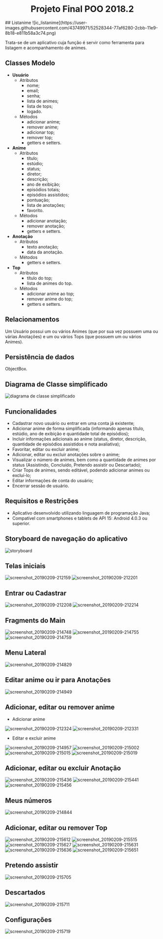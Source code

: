<h1 align="center">Projeto Final POO 2018.2</h1>
## Listanime
![ic_listanime](https://user-images.githubusercontent.com/43749971/52528344-77af6280-2cbb-11e9-8b18-e811b58a3c74.png)

Trata-se de um aplicativo cuja função é servir como ferramenta para listagem e acompanhamento de animes.
## Classes Modelo
- **Usuário**
  - Atributos
    - nome;
    - email;
    - senha;
    - lista de animes;
    - lista de tops;
    - logado.
  - Métodos
    - adicionar anime;
    - remover anime;
    - adicionar top;
    - remover top;
    - getters e setters.
- **Anime**
  - Atributos
    - título;
    - estúdio;
    - status;
    - diretor;
    - descrição;
    - ano de exibição;
    - episódios totais;
    - episódios assistidos;
    - pontuação;
    - lista de anotações;
    - favorito.
  - Métodos
    - adicionar anotação;
    - remover anotação;
    - getters e setters.
- **Anotação**
  - Atributos
    - texto anotação;
    - data da anotação.
  - Métodos
    - getters e setters.
- **Top**
  - Atributos
    - título do top;
    - lista de animes do top.
  - Métodos
    - adicionar anime ao top;
    - remover anime do top;
    - getters e setters.
## Relacionamentos
Um Usuário possui um ou vários Animes (que por sua vez possuem uma ou várias Anotações) e um ou vários Tops (que possuem um ou vários Animes).
## Persistência de dados
ObjectBox.
## Diagrama de Classe simplificado
![diagrama de classe simplificado](https://user-images.githubusercontent.com/43749971/52528425-0c669000-2cbd-11e9-8b31-9ce131616a67.png)
## Funcionalidades
- Cadastrar novo usuário ou entrar em uma conta já existente;
- Adicionar anime de forma simplificada (informando apenas título, estúdio, ano de exibição e quantidade total de episódios);
- Incluir informações adicionais ao anime (status, diretor, descrição, quantidade de episódios assistidos e nota avaliativa);
- Favoritar, editar ou excluir anime;
- Adicionar, editar ou excluir anotações sobre o anime;
- Visualizar o número de animes, bem como a quantidade de animes por status (Assistindo, Concluído, Pretendo assistir ou Descartado);
- Criar Tops de animes, sendo editável, podendo adicionar animes ou excluí-lo;
- Editar informações de conta do usuário;
- Encerrar sessão de usuário.
## Requisitos e Restrições
- Aplicativo desenvolvido utilizando linguagem de programação Java;
- Compatível com smartphones e tablets de API 15: Android 4.0.3 ou superior.
## Storyboard de navegação do aplicativo
![storyboard](https://user-images.githubusercontent.com/43749971/52529194-90744400-2ccc-11e9-8735-e032f382dd16.png)

## Telas iniciais
![screenshot_20190209-212159](https://user-images.githubusercontent.com/43749971/52529417-29588e80-2cd0-11e9-8811-2aea26f45e72.png)
![screenshot_20190209-212201](https://user-images.githubusercontent.com/43749971/52529419-2a89bb80-2cd0-11e9-9733-333290de49f5.png)

## Entrar ou Cadastrar
![screenshot_20190209-212208](https://user-images.githubusercontent.com/43749971/52529433-6290fe80-2cd0-11e9-9f8a-e985ab6d01d3.png)
![screenshot_20190209-212214](https://user-images.githubusercontent.com/43749971/52529434-63299500-2cd0-11e9-9c59-2ea02ca2f2d3.png)

## Fragments do Main
![screenshot_20190209-214748](https://user-images.githubusercontent.com/43749971/52529437-72104780-2cd0-11e9-8750-9ea90671b7f8.png)
![screenshot_20190209-214755](https://user-images.githubusercontent.com/43749971/52529439-72a8de00-2cd0-11e9-93b0-4922756a610f.png)
![screenshot_20190209-214759](https://user-images.githubusercontent.com/43749971/52529440-73417480-2cd0-11e9-80c0-e31693b991d9.png)
## Menu Lateral
![screenshot_20190209-214829](https://user-images.githubusercontent.com/43749971/52529443-7fc5cd00-2cd0-11e9-8146-c782e7fe14d9.png)
## Editar anime ou ir para Anotações
![screenshot_20190209-214949](https://user-images.githubusercontent.com/43749971/52529448-894f3500-2cd0-11e9-9898-6978764ee2d7.png)
## Adicionar, editar ou remover anime
- Adicionar anime

![screenshot_20190209-212324](https://user-images.githubusercontent.com/43749971/52529455-9b30d800-2cd0-11e9-9626-8129a50160e2.png)
![screenshot_20190209-212331](https://user-images.githubusercontent.com/43749971/52529456-9c620500-2cd0-11e9-8512-9f6c805b7eb3.png)
- Editar e excluir anime

![screenshot_20190209-214957](https://user-images.githubusercontent.com/43749971/52529464-b3085c00-2cd0-11e9-94b3-de3fac9e6ed8.png)
![screenshot_20190209-215002](https://user-images.githubusercontent.com/43749971/52529466-b3a0f280-2cd0-11e9-88c5-08629d953551.png)
![screenshot_20190209-215015](https://user-images.githubusercontent.com/43749971/52529467-b4d21f80-2cd0-11e9-8123-5b283ab32445.png)
![screenshot_20190209-215019](https://user-images.githubusercontent.com/43749971/52529470-bd2a5a80-2cd0-11e9-8423-19ab8e4cfce0.png)
## Adicionar, editar ou excluir Anotação
![screenshot_20190209-215436](https://user-images.githubusercontent.com/43749971/52529481-d9c69280-2cd0-11e9-8755-85ad052ddc08.png)
![screenshot_20190209-215441](https://user-images.githubusercontent.com/43749971/52529482-db905600-2cd0-11e9-88b9-9ece4fcf236c.png)
![screenshot_20190209-215456](https://user-images.githubusercontent.com/43749971/52529483-dcc18300-2cd0-11e9-8da0-2428ebadbe57.png)
## Meus números
![screenshot_20190209-214844](https://user-images.githubusercontent.com/43749971/52529485-e8ad4500-2cd0-11e9-9289-e49a9522e283.png)
## Adicionar, editar ou remover Top
![screenshot_20190209-215612](https://user-images.githubusercontent.com/43749971/52529492-fcf14200-2cd0-11e9-8fce-7f55f9077b20.png)
![screenshot_20190209-215515](https://user-images.githubusercontent.com/43749971/52529493-fd89d880-2cd0-11e9-9741-a7872f1d8fa0.png)
![screenshot_20190209-215627](https://user-images.githubusercontent.com/43749971/52529494-ff539c00-2cd0-11e9-8818-bcbadae7db32.png)
![screenshot_20190209-215631](https://user-images.githubusercontent.com/43749971/52529495-ffec3280-2cd0-11e9-8ee0-c5ac9d705ef3.png)
![screenshot_20190209-215636](https://user-images.githubusercontent.com/43749971/52529497-01b5f600-2cd1-11e9-8419-8fb0faaf68c2.png)
![screenshot_20190209-215651](https://user-images.githubusercontent.com/43749971/52529498-024e8c80-2cd1-11e9-9826-eb51679f1e41.png)
## Pretendo assistir
![screenshot_20190209-215705](https://user-images.githubusercontent.com/43749971/52529500-0ed2e500-2cd1-11e9-9275-c83bcc2bdbf0.png)
## Descartados
![screenshot_20190209-215711](https://user-images.githubusercontent.com/43749971/52529502-10041200-2cd1-11e9-8787-ba95c220706a.png)
## Configurações
![screenshot_20190209-215719](https://user-images.githubusercontent.com/43749971/52529503-11353f00-2cd1-11e9-965a-49e3e37decef.png)
